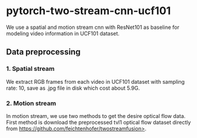 # pytorch-two-stream-cnn-ucf101
We use a spatial and motion stream cnn with ResNet101 as baseline for modeling video information in UCF101 dataset.

## Data preprocessing
  ### 1. Spatial stream
  We extract RGB frames from each video in UCF101 dataset with sampling rate: 10, save as .jpg file in disk which cost about 5.9G.
  ### 2. Motion stream
  In motion stream, we use two methods to get the desire optical flow data. First method is download the preprocessed tvl1 optical flow dataset directly from https://github.com/feichtenhofer/twostreamfusion>.
    
